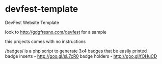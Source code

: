 devfest-template
================

DevFest Website Template

look to http://gdgfresno.com/devfest for a sample

this projects comes with no instructions

/badges/ is a php script to generate 3x4 badges that be easily printed
badge inserts - http://goo.gl/sL7cR0
badge holders - http://goo.gl/fOHuCD
